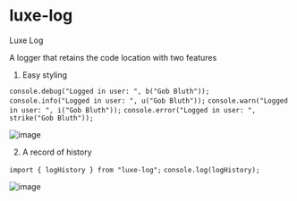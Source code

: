 # luxe-log
Luxe Log

A logger that retains the code location with two features

1) Easy styling

`console.debug("Logged in user: ", b("Gob Bluth"));`
`console.info("Logged in user: ", u("Gob Bluth"));`
`console.warn("Logged in user: ", i("Gob Bluth"));`
`console.error("Logged in user: ", strike("Gob Bluth"));`

![image](https://github.com/user-attachments/assets/4f395964-99c3-4f20-9f39-99fda01ae086)


2) A record of history

`import { logHistory } from "luxe-log";`
`console.log(logHistory);`

![image](https://github.com/user-attachments/assets/27127b6e-371c-4fce-8eff-7643c3a8608f)
